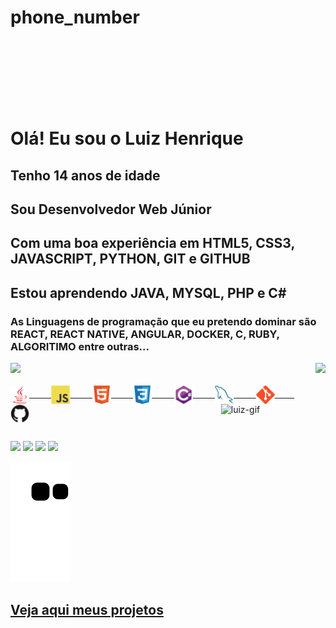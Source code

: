 # phone_number

<br>
<br>
<br>
<br>
<br>
<br>

# Olá! Eu sou o Luiz Henrique
## Tenho 14 anos de idade
## Sou Desenvolvedor Web Júnior
## Com uma boa experiência em HTML5, CSS3, JAVASCRIPT, PYTHON, GIT e GITHUB
## Estou aprendendo JAVA, MYSQL, PHP e C#
### As Linguagens de programação que eu pretendo dominar são REACT, REACT NATIVE, ANGULAR, DOCKER, C, RUBY, ALGORITIMO entre outras...

<div>
 <a href="https://github.com/luiz-pr">
 <img height="165em" src="https://github-readme-stats.vercel.app/api?username=luiz-pr&show_icons=true&theme=tokyonight&include_all_commits=true&count_private=true"/>
 <img height="165em" align="right" src="https://github-readme-stats.vercel.app/api/top-langs/?username=luiz-pr&layout=compact&langs_count=16&theme=tokyonight"/>
</div>
<div style="display: inline_block"><br>
  <img height="30" align="center" src="https://raw.githubusercontent.com/devicons/devicon/master/icons/java/java-plain.svg">
  &nbsp;&nbsp;&nbsp;&nbsp;&nbsp;&nbsp;&nbsp;
  <img height="30" align="center" src="https://raw.githubusercontent.com/devicons/devicon/master/icons/javascript/javascript-original.svg">
  &nbsp;&nbsp;&nbsp;&nbsp;&nbsp;&nbsp;&nbsp;
  <img height="30" align="center" src="https://raw.githubusercontent.com/devicons/devicon/master/icons/html5/html5-original.svg">
  &nbsp;&nbsp;&nbsp;&nbsp;&nbsp;&nbsp;&nbsp;
  <img height="30" align="center" src="https://raw.githubusercontent.com/devicons/devicon/master/icons/css3/css3-original.svg">
  &nbsp;&nbsp;&nbsp;&nbsp;&nbsp;&nbsp;&nbsp;
  <img height="30" align="center" src="https://raw.githubusercontent.com/devicons/devicon/master/icons/csharp/csharp-original.svg">
  &nbsp;&nbsp;&nbsp;&nbsp;&nbsp;&nbsp;&nbsp;
  <img height="30" align="center" src="https://raw.githubusercontent.com/devicons/devicon/master/icons/mysql/mysql-original.svg">
   &nbsp;&nbsp;&nbsp;&nbsp;&nbsp;&nbsp;&nbsp;
  <img height="30" align="center" src="https://raw.githubusercontent.com/devicons/devicon/master/icons/git/git-original.svg">
  &nbsp;&nbsp;&nbsp;&nbsp;&nbsp;&nbsp;&nbsp;
  <img height="30" align="center" src="https://raw.githubusercontent.com/devicons/devicon/master/icons/github/github-original.svg">
 
  <img align="right" alt="luiz-gif" width="30%" src="https://user-images.githubusercontent.com/76491544/124187555-6174ed80-da94-11eb-9e7d-665fc4c037e9.gif"/> 
</div>
 
 ##
 
 <div>
  <a href="https://www.youtube.com/channel/UCY93fmLZq_EINkhZndl_Vtg" target="_blank"><img src="https://img.shields.io/badge/YouTube-FF0000?style=for-the-badge&logo=youtube&logoColor=white" target="_blank"></a>
   <a href="https://instagram.com/luizhenriquematias292020" target="_blank"><img src="https://img.shields.io/badge/-Instagram-%23E4405F?style=for-the-badge&logo=instagram&logoColor=white" target="_blank"></a>
  <a href="https://discord.gg/sBeTuRPW" target="_blank"><img src="https://img.shields.io/badge/Discord-7289DA?style=for-the-badge&logo=discord&logoColor=white" target="_blank"></a> 
   <a href="https://www.linkedin.com/in/luiz-henrique-808428216/" target="_blank"><img src="https://img.shields.io/badge/-LinkedIn-%230077B5?style=for-the-badge&logo=linkedin&logoColor=white" target="_blank"></a>
 
 ![Snake animation](https://github.com/rafaballerini/rafaballerini/blob/output/github-contribution-grid-snake.svg)
 </div>

 ## **[Veja aqui meus projetos](https://github.com/luiz-pr?tab=repositories)**
